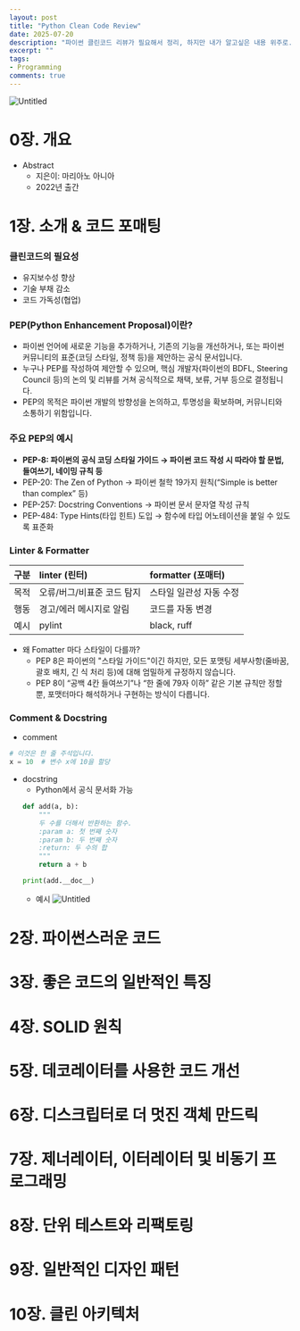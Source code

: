 ```yaml
---
layout: post
title: "Python Clean Code Review"
date: 2025-07-20
description: "파이썬 클린코드 리뷰가 필요해서 정리, 하지만 내가 알고싶은 내용 위주로..."
excerpt: ""
tags:
- Programming
comments: true
---
```


![Untitled](../assets/img/post/python_clean_code_0.jpg)

# 0장. 개요
- Abstract
    - 지은이: 마리아노 아니아
    - 2022년 출간

# 1장. 소개 & 코드 포매팅
### 클린코드의 필요성
- 유지보수성 향상
- 기술 부채 감소
- 코드 가독성(협업)

### PEP(Python Enhancement Proposal)이란?
- 파이썬 언어에 새로운 기능을 추가하거나, 기존의 기능을 개선하거나, 또는 파이썬 커뮤니티의 표준(코딩 스타일, 정책 등)을 제안하는 공식 문서입니다.
- 누구나 PEP를 작성하여 제안할 수 있으며, 핵심 개발자(파이썬의 BDFL, Steering Council 등)의 논의 및 리뷰를 거쳐 공식적으로 채택, 보류, 거부 등으로 결정됩니다.
- PEP의 목적은 파이썬 개발의 방향성을 논의하고, 투명성을 확보하며, 커뮤니티와 소통하기 위함입니다.

### 주요 PEP의 예시
- **PEP-8: 파이썬의 공식 코딩 스타일 가이드
→ 파이썬 코드 작성 시 따라야 할 문법, 들여쓰기, 네이밍 규칙 등**
- PEP-20: The Zen of Python
→ 파이썬 철학 19가지 원칙(“Simple is better than complex” 등)
- PEP-257: Docstring Conventions
→ 파이썬 문서 문자열 작성 규칙
- PEP-484: Type Hints(타입 힌트) 도입
→ 함수에 타입 어노테이션을 붙일 수 있도록 표준화

### Linter & Formatter
| 구분 | linter (린터)              | formatter (포매터)      |
| :--- | :------------------------- | :---------------------- |
| 목적 | 오류/버그/비표준 코드 탐지 | 스타일 일관성 자동 수정 |
| 행동 | 경고/에러 메시지로 알림    | 코드를 자동 변경        |
| 예시 | pylint                     | black, ruff             |

- 왜 Fomatter 마다 스타일이 다를까?
  - PEP 8은 파이썬의 "스타일 가이드"이긴 하지만, 모든 포맷팅 세부사항(줄바꿈, 괄호 배치, 긴 식 처리 등)에 대해 엄밀하게 규정하지 않습니다.
  - PEP 8이 “공백 4칸 들여쓰기”나 “한 줄에 79자 이하” 같은 기본 규칙만 정할 뿐, 포맷터마다 해석하거나 구현하는 방식이 다릅니다.

### Comment & Docstring
- comment
```python
# 이것은 한 줄 주석입니다.
x = 10  # 변수 x에 10을 할당
```
- docstring
  - Python에서 공식 문서화 가능
  ```python
  def add(a, b):
      """
      두 수를 더해서 반환하는 함수.
      :param a: 첫 번째 숫자
      :param b: 두 번째 숫자
      :return: 두 수의 합
      """
      return a + b

  print(add.__doc__)
  ```
  - 예시
  ![Untitled](../assets/img/post/python_clean_code_1.png)

# 2장. 파이썬스러운 코드

# 3장. 좋은 코드의 일반적인 특징
# 4장. SOLID 원칙
# 5장. 데코레이터를 사용한 코드 개선
# 6장. 디스크립터로 더 멋진 객체 만드릭
# 7장. 제너레이터, 이터레이터 및 비동기 프로그래밍
# 8장. 단위 테스트와 리팩토링
# 9장. 일반적인 디자인 패턴
# 10장. 클린 아키텍처
